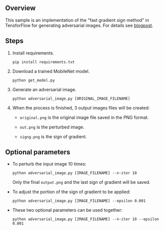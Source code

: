 ## Overview

This sample is an implementation of the "fast gradient sign method" in TensforFlow for generating adversarial images.  For details see [blogpost]().

## Steps

1. Install requirements.

    ```
    pip install requirements.txt
    ```

1. Download a trained MobileNet model.

    ```
    python get_model.py
    ```

1. Generate an adversarial image.

    ```
    python adversarial_image.py [ORIGINAL_IMAGE_FILENAME]
    ```

1. When the process is finished, 3 output images files will be created:

    - `original.png` is the original image file saved in the PNG format.

    - `out.png` is the perturbed image.

    - `signg.png` is the sign of gradient.

## Optional parameters

- To perturb the input image 10 times:

    ```
    python adversarial_image.py [IMAGE_FILENAME] --n-iter 10
    ```

    Only the final `output.png` and the last sign of gradient will be saved.


- To adjust the portion of the sign of gradient to be applied:

    ```
    python adversarial_image.py [IMAGE_FILENAME] --epsilon 0.001
    ```

- These two optional parameters can be used together:

    ```
    python adversarial_image.py [IMAGE_FILENAME] --n-iter 10 --epsilon 0.001
    ```
